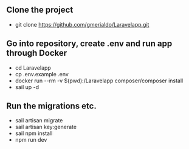 ## Clone the project

- git clone https://github.com/gmerialdo/Laravelapp.git

## Go into repository, create .env and run app through Docker

- cd Laravelapp
- cp .env.example .env
- docker run --rm -v $(pwd):/Laravelapp composer/composer install
- sail up -d

## Run the migrations etc. 
- sail artisan migrate
- sail artisan key:generate
- sail npm install
- npm run dev
